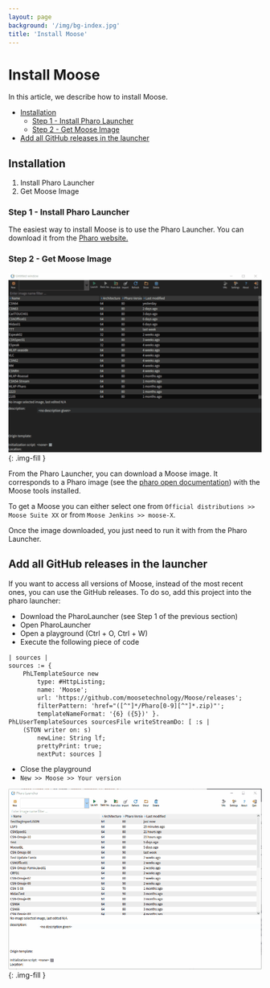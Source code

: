 ```yaml
---
layout: page
background: '/img/bg-index.jpg'
title: 'Install Moose'
---
```


# Install Moose <!-- omit in toc -->

In this article, we describe how to install Moose.

- [Installation](#installation)
  - [Step 1 - Install Pharo Launcher](#step-1---install-pharo-launcher)
  - [Step 2 - Get Moose Image](#step-2---get-moose-image)
- [Add all GitHub releases in the launcher](#add-all-github-releases-in-the-launcher)

## Installation

1. Install Pharo Launcher
2. Get Moose Image

### Step 1 - Install Pharo Launcher

The easiest way to install Moose is to use the Pharo Launcher.
You can download it from the [Pharo website.](https://pharo.org/web/download)

### Step 2 - Get Moose Image

![Download Moose image](res/downloadMoose.gif){: .img-fill }

From the Pharo Launcher, you can download a Moose image.
It corresponds to a Pharo image (see the [pharo open documentation](https://github.com/pharo-open-documentation)) with the Moose tools installed.

To get a Moose you can either select one from `Official distributions >> Moose Suite XX` or from `Moose Jenkins >> moose-X`.

Once the image downloaded, you just need to run it with from the Pharo Launcher.

## Add all GitHub releases in the launcher

If you want to access all versions of Moose, instead of the most recent ones, you can use the GitHub releases. To do so, add this project into the pharo launcher:

- Download the PharoLauncher (see Step 1 of the previous section)
- Open PharoLauncher
- Open a playground (Ctrl + O, Ctrl + W)
- Execute the following piece of code

```st
| sources |
sources := {
    PhLTemplateSource new
        type: #HttpListing;
        name: 'Moose';
        url: 'https://github.com/moosetechnology/Moose/releases';
        filterPattern: 'href="([^"]*/Pharo[0-9][^"]*.zip)"';
        templateNameFormat: '{6} ({5})' }.
PhLUserTemplateSources sourcesFile writeStreamDo: [ :s | 
    (STON writer on: s)
        newLine: String lf;
        prettyPrint: true;
        nextPut: sources ]
```

- Close the playground
- `New >> Moose >> Your version`

![Download Moose image](res/downloadMooseGitHubReleases.gif){: .img-fill }
